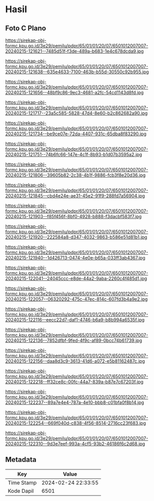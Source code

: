 # Hasil

## Foto C Plano

https://sirekap-obj-formc.kpu.go.id/3e29/pemilu/pdpr/65/01/01/20/07/6501012007007-20240215-121621--7485d51f-f3de-489a-b683-1e4c678dcda9.jpg

https://sirekap-obj-formc.kpu.go.id/3e29/pemilu/pdpr/65/01/01/20/07/6501012007007-20240215-121638--635e4633-7100-463b-b55d-30550c92b955.jpg

https://sirekap-obj-formc.kpu.go.id/3e29/pemilu/pdpr/65/01/01/20/07/6501012007007-20240215-121656--48bf9c86-9ec3-4681-a2fc-54cd1143d8fd.jpg

https://sirekap-obj-formc.kpu.go.id/3e29/pemilu/pdpr/65/01/01/20/07/6501012007007-20240215-121717--23a5c585-5828-47d4-8e60-b2c862682a90.jpg

https://sirekap-obj-formc.kpu.go.id/3e29/pemilu/pdpr/65/01/01/20/07/6501012007007-20240215-121734--be9ce07e-72da-4407-931c-65dba8f83290.jpg

https://sirekap-obj-formc.kpu.go.id/3e29/pemilu/pdpr/65/01/01/20/07/6501012007007-20240215-121751--74b6fc66-147e-4c1f-8b93-b1d07b3595a2.jpg

https://sirekap-obj-formc.kpu.go.id/3e29/pemilu/pdpr/65/01/01/20/07/6501012007007-20240215-121806--39605b82-2c38-4b1f-9886-fcb3f8e20d36.jpg

https://sirekap-obj-formc.kpu.go.id/3e29/pemilu/pdpr/65/01/01/20/07/6501012007007-20240215-121845--cbd4e24e-ae31-45e2-91f9-288fd7a56904.jpg

https://sirekap-obj-formc.kpu.go.id/3e29/pemilu/pdpr/65/01/01/20/07/6501012007007-20240215-121903--f85f456f-8bf0-4928-b888-f3dacbf583f7.jpg

https://sirekap-obj-formc.kpu.go.id/3e29/pemilu/pdpr/65/01/01/20/07/6501012007007-20240215-121920--222584a8-d347-4032-9863-b586e51d81b1.jpg

https://sirekap-obj-formc.kpu.go.id/3e29/pemilu/pdpr/65/01/01/20/07/6501012007007-20240215-121940--1d426713-0474-4e0e-b65a-033ff3ab4367.jpg

https://sirekap-obj-formc.kpu.go.id/3e29/pemilu/pdpr/65/01/01/20/07/6501012007007-20240215-122041--24045ccc-e8de-44a2-9aba-2260c4f485d1.jpg

https://sirekap-obj-formc.kpu.go.id/3e29/pemilu/pdpr/65/01/01/20/07/6501012007007-20240215-122057--06320292-475c-47ec-814c-607fd3b4a9e2.jpg

https://sirekap-obj-formc.kpu.go.id/3e29/pemilu/pdpr/65/01/01/20/07/6501012007007-20240215-122116--eecc22d7-daf1-4746-b6a9-b8b994a6535f.jpg

https://sirekap-obj-formc.kpu.go.id/3e29/pemilu/pdpr/65/01/01/20/07/6501012007007-20240215-122136--7852dfbf-9fed-4f9c-af89-0bcc74b61739.jpg

https://sirekap-obj-formc.kpu.go.id/3e29/pemilu/pdpr/65/01/01/20/07/6501012007007-20240215-122156--daa8d3c9-3613-41d6-a072-e5b81162487c.jpg

https://sirekap-obj-formc.kpu.go.id/3e29/pemilu/pdpr/65/01/01/20/07/6501012007007-20240215-122218--ff32ce8c-00fc-44a7-839a-b87e7c67203f.jpg

https://sirekap-obj-formc.kpu.go.id/3e29/pemilu/pdpr/65/01/01/20/07/6501012007007-20240215-122237--89a7e4e4-787a-4e10-bbb8-c01bfa0f8b14.jpg

https://sirekap-obj-formc.kpu.go.id/3e29/pemilu/pdpr/65/01/01/20/07/6501012007007-20240215-122254--669f040d-c838-4f56-8514-2716cc23f683.jpg

https://sirekap-obj-formc.kpu.go.id/3e29/pemilu/pdpr/65/01/01/20/07/6501012007007-20240215-122310--9d3e7eef-993a-4cf5-93b2-46186f6c2d68.jpg


## Metadata

| Key        | Value               |
| ---------- | ------------------- |
| Time Stamp | 2024-02-24 22:33:55 |
| Kode Dapil | 6501                |



